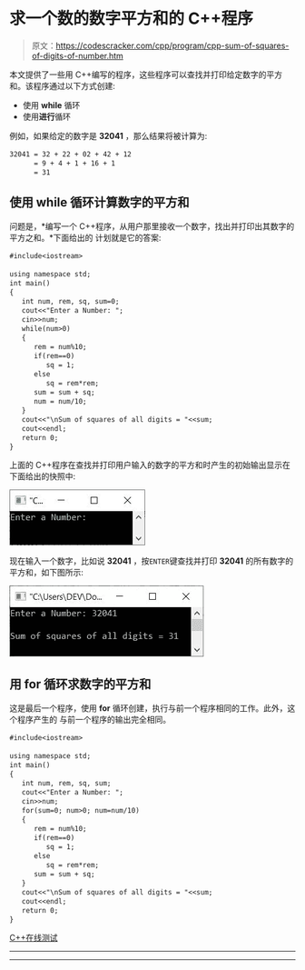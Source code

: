 # 求一个数的数字平方和的 C++程序

> 原文：<https://codescracker.com/cpp/program/cpp-sum-of-squares-of-digits-of-number.htm>

本文提供了一些用 C++编写的程序，这些程序可以查找并打印给定数字的平方和。该程序通过以下方式创建:

*   使用 **while** 循环
*   使用**进行**循环

例如，如果给定的数字是 **32041** ，那么结果将被计算为:

```
32041 = 32 + 22 + 02 + 42 + 12
      = 9 + 4 + 1 + 16 + 1
      = 31
```

## 使用 while 循环计算数字的平方和

问题是，*编写一个 C++程序，从用户那里接收一个数字，找出并打印出其数字的平方之和。*下面给出的 计划就是它的答案:

```
#include<iostream>

using namespace std;
int main()
{
   int num, rem, sq, sum=0;
   cout<<"Enter a Number: ";
   cin>>num;
   while(num>0)
   {
      rem = num%10;
      if(rem==0)
         sq = 1;
      else
         sq = rem*rem;
      sum = sum + sq;
      num = num/10;
   }
   cout<<"\nSum of squares of all digits = "<<sum;
   cout<<endl;
   return 0;
}
```

上面的 C++程序在查找并打印用户输入的数字的平方和时产生的初始输出显示在下面给出的快照中:

![c++ find sum of squares of digits of number](img/7ef9dc78c1c575272e6b28c8bfa45765.png)

现在输入一个数字，比如说 **32041** ，按`ENTER`键查找并打印 **32041** 的所有数字的平方和，如下图所示:

![find sum of squares of digits of number c++](img/62664dc21a5fdff3595e0279387b537d.png)

## 用 for 循环求数字的平方和

这是最后一个程序，使用 **for** 循环创建，执行与前一个程序相同的工作。此外，这个程序产生的 与前一个程序的输出完全相同。

```
#include<iostream>

using namespace std;
int main()
{
   int num, rem, sq, sum;
   cout<<"Enter a Number: ";
   cin>>num;
   for(sum=0; num>0; num=num/10)
   {
      rem = num%10;
      if(rem==0)
         sq = 1;
      else
         sq = rem*rem;
      sum = sum + sq;
   }
   cout<<"\nSum of squares of all digits = "<<sum;
   cout<<endl;
   return 0;
}
```

[C++在线测试](/exam/showtest.php?subid=3)

* * *

* * *